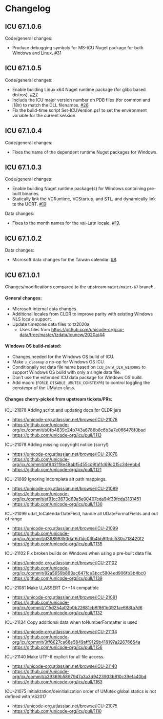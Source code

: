 # Changelog

## ICU 67.1.0.6

Code/general changes:
- Produce debugging symbols for MS-ICU Nuget package for both Windows and Linux. [#31](https://github.com/microsoft/icu/pull/31)

## ICU 67.1.0.5

Code/general changes:
- Enable building Linux x64 Nuget runtime package (for glibc based distros). [#27](https://github.com/microsoft/icu/pull/27)
- Include the ICU major version number on PDB files (for common and i18n) to match the DLL filenames. [#26](https://github.com/microsoft/icu/pull/26)
- Fix the build-time script Set-ICUVersion.ps1 to set the environment variable for the current session.

## ICU 67.1.0.4

Code/general changes:
- Fixes the name of the dependent runtime Nuget packages for Windows.

## ICU 67.1.0.3

Code/general changes:
- Enable building Nuget runtime package(s) for Windows containing pre-built binaries.
- Statically link the VCRuntime, VCStartup, and STL, and dynamically link to the UCRT. [#10](https://github.com/microsoft/icu/pull/10)

Data changes:
- Fixes to the month names for the vai-Latn locale. [#19](https://github.com/microsoft/icu/pull/19).

## ICU 67.1.0.2

Data changes:
- Microsoft data changes for the Taiwan calendar. [#8](https://github.com/microsoft/icu/pull/8).

## ICU 67.1.0.1

Changes/modifications compared to the upstream `maint/maint-67` branch.

#### General changes:
- Microsoft internal data changes.
- Additional locales from CLDR to improve parity with existing Windows NLS locale support.
- Update timezone data files to tz2020a
  - Uses files from https://github.com/unicode-org/icu-data/tree/master/tzdata/icunew/2020a/44

#### Windows OS build-related:
- Changes needed for the Windows OS build of ICU.
- Make `u_cleanup` a no-op for Windows OS ICU.
- Conditionally set data file name based on `ICU_DATA_DIR_WINDOWS` to support Windows OS build with only a single data file.
- Don't use the extended ICU data package for Windows OS build.
- Add macro (`FORCE_DISABLE_UMUTEX_CONSTEXPR`) to control toggling the constexpr of the UMutex class.

#### Changes cherry-picked from upstream tickets/PRs:

ICU-21078 Adding script and updating docs for CLDR jars
- https://unicode-org.atlassian.net/browse/ICU-21078
- https://github.com/unicode-org/icu/commit/b0fb4839c24b743a6786b8c6b3a7e066478f0bad
- https://github.com/unicode-org/icu/pull/1113

ICU-21078 Adding missing copyright notice (sorry!)
- https://unicode-org.atlassian.net/browse/ICU-21078
- https://github.com/unicode-org/icu/commit/bf9421f8e48abf5455cc9fa11d69c015c34eebb4
- https://github.com/unicode-org/icu/pull/1121

ICU-21089 Ignoring incomplete alt path mappings.
- https://unicode-org.atlassian.net/browse/ICU-21089
- https://github.com/unicode-org/icu/commit/ef91cc3673d69a5e00407cda94f39fcda3131451
- https://github.com/unicode-org/icu/pull/1130

ICU-21099 udat_toCalendarDateField, handle all UDateFormatFields and out of range
- https://unicode-org.atlassian.net/browse/ICU-21099
- https://github.com/unicode-org/icu/commit/d39899350daf6d1dc03b4bb9f9dc530c718420f2
- https://github.com/unicode-org/icu/pull/1135 

ICU-21102 Fix broken builds on Windows when using a pre-built data file.
- https://unicode-org.atlassian.net/browse/ICU-21102
- https://github.com/unicode-org/icu/commit/82a5959b863ac647fce3bcc5804ed906fb3b4bc0
- https://github.com/unicode-org/icu/pull/1139

ICU-21081 Make U_ASSERT C++14 compatible
- https://unicode-org.atlassian.net/browse/ICU-21081
- https://github.com/unicode-org/icu/commit/715d254a02b0b22681cb6f861b0921ae668fa7d6
- https://github.com/unicode-org/icu/pull/1132

ICU-21134 Copy additional data when toNumberFormatter is used
- https://unicode-org.atlassian.net/browse/ICU-21134
- https://github.com/unicode-org/icu/commit/3ff6627ce68e5849aff9129b416197a22676654a
- https://github.com/unicode-org/icu/pull/1156

ICU-21140 Make UTF-8 explicit for all file access.
- https://unicode-org.atlassian.net/browse/ICU-21140
- https://github.com/unicode-org/icu/commit/a29369b5867947a3a3d9423903b810c39e1a40bd
- https://github.com/unicode-org/icu/pull/1163 

ICU-21075 Initialization/deinitialization order of UMutex global statics is not defined with VS2017
- https://unicode-org.atlassian.net/browse/ICU-21075
- https://github.com/unicode-org/icu/pull/1110
